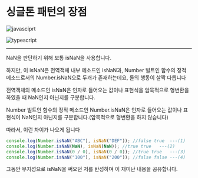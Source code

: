 # **싱글톤 패턴의 장점**

![javasciprt](https://img.shields.io/badge/javascript-up%20to%20date-yellow)

![typescript](https://img.shields.io/badge/typescript-up%20to%20date-blue)

---

NaN을 판단하기 위해 보통 isNaN을 사용합니다.

하지만, 이 isNaN은 전역객체 내부 메소드인 isNaN과,
Number 빌트인 함수의 정적 메소드로서의 Number.isNaN으로 두개가 존재하는데요, 둘의 행동이 살짝 다릅니다

전역객체의 메소드인 isNaN은 인자로 들어오는 값이나 표현식을 암묵적으로 형변환을 하였을 때 NaN인지 아닌지를 구분합니다.

Number 빌트인 함수의 정적 메소드인 Number.isNaN은 인자로 들어오는 값이나 표현식이 NaN인지 아닌지를 구분합니다.(암묵적으로 형변환을 하지 않습니다)

따라서, 이런 차이가 나오게 됩니다

```js
console.log(Number.isNaN("ABC"), isNaN("DEF")); //false true  ---(1)
console.log(Number.isNaN(NaN), isNaN(NaN)); //true true   ---(2)
console.log(Number.isNaN(0 / 0), isNaN(0 / 0)); //true true   ---(3)
console.log(Number.isNaN("100"), isNaN("200")); //false false ---(4)
```

그동안 무지성으로 isNaN을 써오던 저를 반성하며 이 재미난 내용을 공유합니다.
